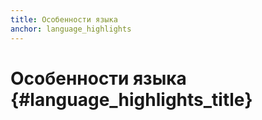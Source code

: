 ```yaml
---
title: Особенности языка
anchor: language_highlights
---
```


# Особенности языка {#language_highlights_title}
